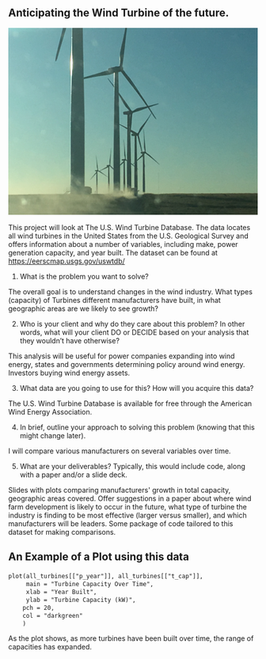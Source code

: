 
## Anticipating the Wind Turbine of the future. 


![](images/IMG_0686.JPG)

  
  
  This project will look at The U.S. Wind Turbine Database. The data locates all wind turbines in the United States from the U.S. Geological Survey and offers information about a number of variables, including make, power generation capacity, and year built. The dataset can be found at <https://eerscmap.usgs.gov/uswtdb/>

1. What is the problem you want to solve?

  The overall goal is to understand changes in the wind industry. What types (capacity) of Turbines different manufacturers have built, in what geographic areas are we likely to see growth?
  
2. Who is your client and why do they care about this problem? In other words, what will your client DO or DECIDE based on your analysis that they wouldn’t have otherwise?

  This analysis will be useful for power companies expanding into wind energy, states and governments determining policy around wind energy. Investors buying wind energy assets.

3. What data are you going to use for this? How will you acquire this data?

  The U.S. Wind Turbine Database is available for free through the American Wind Energy Association.

4. In brief, outline your approach to solving this problem (knowing that this might change later).

  I will compare various manufacturers on several variables over time.

5. What are your deliverables? Typically, this would include code, along with a paper and/or a slide deck.

  Slides with plots comparing manufacturers' growth in total capacity, geographic areas covered. Offer suggestions in a paper about where wind farm development is likely to occur in the future, what type of turbine the industry is finding to be most effective (larger versus smaller), and which manufacturers will be leaders. Some package of code tailored to this dataset for making comparisons.

## An Example of a Plot using this data


```{r all_turbines, echo=FALSE}
plot(all_turbines[["p_year"]], all_turbines[["t_cap"]], 
     main = "Turbine Capacity Over Time",
     xlab = "Year Built",
     ylab = "Turbine Capacity (kW)",
    pch = 20,
    col = "darkgreen"
    )
```


  As the plot shows, as more turbines have been built over time, the range of capacities has expanded.
